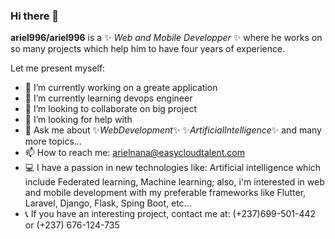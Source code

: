 ### Hi there 👋


**ariel996/ariel996** is a ✨ _Web and Mobile Developper_ ✨ where he works on so many projects which help him to have four years of experience.

Let me present myself:

- 🔭 I’m currently working on a greate application
- 🌱 I’m currently learning devops engineer
- 👯 I’m looking to collaborate on big project
- 🤔 I’m looking for help with 
- 💬 Ask me about ✨_WebDevelopment_✨ ✨_ArtificialIntelligence_✨ and many more topics...
- 📫 How to reach me: arielnana@easycloudtalent.com
- :computer: I have a passion in new technologies like: Artificial intelligence which include Federated learning, Machine learning; also, i'm interested in web and mobile development with my preferable frameworks like Flutter, Laravel, Django, Flask, Sping Boot, etc...
- :telephone_receiver: If you have an interesting project, contact me at: (+237)699-501-442 or (+237) 676-124-735

